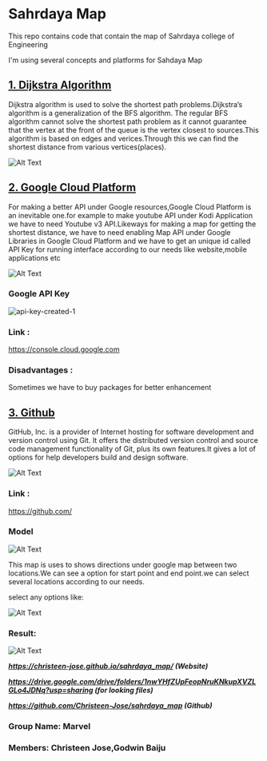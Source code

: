 # Sahrdaya Map

This repo contains code that contain the map of Sahrdaya college of Engineering 

I'm using several concepts and platforms for Sahdaya Map

 ## [1. Dijkstra Algorithm](https://en.wikipedia.org/wiki/Dijkstra%27s_algorithm)

Dijkstra algorithm is used to solve the shortest path problems.Dijkstra’s algorithm is a generalization of the BFS algorithm. The regular BFS algorithm cannot solve the shortest path problem as it cannot guarantee that the vertex at the front of the queue is the vertex closest to sources.This algorithm is based on edges and verices.Through this we can find the shortest distance from various vertices(places). 

 ![Alt Text](https://user-images.githubusercontent.com/57263794/121799772-9804d880-cc4b-11eb-95cc-8675f9b12962.png)

 ## [2. Google Cloud Platform](https://en.wikipedia.org/wiki/Google_Cloud_Platform)

For making a better API under Google resources,Google Cloud Platform is an inevitable one.for example to make youtube API under Kodi Application we have to need Youtube v3 API.Likeways for making a map for getting the shortest distance, we have to need enabling Map API under Google Libraries in Google Cloud Platform and we have to get an unique id called API Key for running interface according to our needs like website,mobile applications etc

![Alt Text](https://user-images.githubusercontent.com/57263794/121799818-da2e1a00-cc4b-11eb-89b1-9144116468fd.png)

### Google API Key
![api-key-created-1](https://user-images.githubusercontent.com/57263794/121800403-2890e800-cc4f-11eb-834d-5ce7cc832e29.png)

### Link : 
https://console.cloud.google.com

### Disadvantages : 
Sometimes we have to buy packages for better enhancement

## [3. Github](https://en.wikipedia.org/wiki/GitHub)

GitHub, Inc. is a provider of Internet hosting for software development and version control using Git. It offers the distributed version control and source code management functionality of Git, plus its own features.It gives a lot of options for help developers build and design software.

![Alt Text](https://user-images.githubusercontent.com/57263794/121799901-840da680-cc4c-11eb-8481-c4ac6ffc0601.png)

### Link : 
https://github.com/

### Model

 ![Alt Text](https://user-images.githubusercontent.com/57263794/121799939-b6b79f00-cc4c-11eb-8835-1b9b3feaf068.png)

This map is uses to shows directions under google map between two locations.We can see a option for start point and end point.we can select several locations according to our needs.

select any options like:

![Alt Text](https://user-images.githubusercontent.com/57263794/121799987-f8e0e080-cc4c-11eb-900d-4e3df41671a2.png)

### Result:
 
 ![Alt Text](https://user-images.githubusercontent.com/57263794/121800062-5117e280-cc4d-11eb-86ff-782d8c259ec9.png)


***https://christeen-jose.github.io/sahrdaya_map/  (Website)***

***https://drive.google.com/drive/folders/1nwYHfZUpFeopNruKNkupXVZLGLo4JDNq?usp=sharing  (for looking files)***

***https://github.com/Christeen-Jose/sahrdaya_map  (Github)*** 



### Group Name: Marvel

### Members: Christeen Jose,Godwin Baiju



